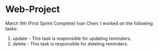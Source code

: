 # Web-Project

March 9th (First Sprint Complete)
Ivan Chen:
I worked on the following tasks:
1. update - This task is responsible for updating reminders.
2. delete - This task is responsible for deleting reminders.


